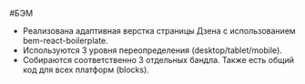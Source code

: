 #БЭМ
  - Реализована адаптивная верстка страницы Дзена с использованием bem-react-boilerplate.
  - Используются 3 уровня переопределения (desktop/tablet/mobile).
  - Собираются соответственно 3 отдельных бандла. Также есть общий код для всех платформ (blocks).
